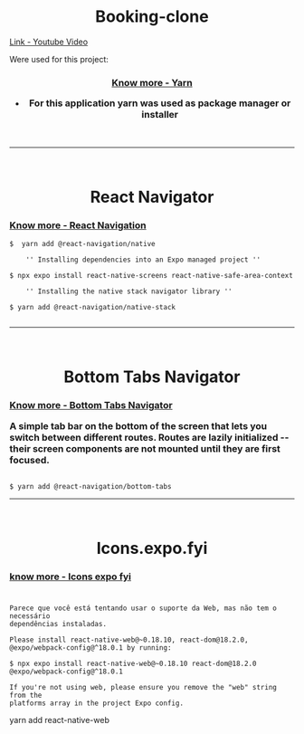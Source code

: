<h1 align='center'>Booking-clone</h1>

[Link - Youtube Video](https://www.youtube.com/watch?v=3QcMq90iD5Q)

Were used for this project:

<h3 align="center">

[Know more - Yarn](https://classic.yarnpkg.com/lang/en/docs/install/#windows-stable)

- For this application yarn was used as package manager or installer

</h3>

<br>

---

<br>

<h1 align="center"> React Navigator

<h3>

[Know more - React Navigation](https://reactnavigation.org/docs/getting-started/)

</h3>

</h1>


```
$  yarn add @react-navigation/native

    '' Installing dependencies into an Expo managed project ''

$ npx expo install react-native-screens react-native-safe-area-context

    '' Installing the native stack navigator library ''

$ yarn add @react-navigation/native-stack


```

---

<br>

<h1 align="center"> Bottom Tabs Navigator</h1>

<h3>

[Know more - Bottom Tabs Navigator](https://reactnavigation.org/docs/bottom-tab-navigator/)

A simple tab bar on the bottom of the screen that lets you switch between different routes. 
Routes are lazily initialized -- their screen components are not mounted until they are first focused.

</h3>


```

$ yarn add @react-navigation/bottom-tabs

```
---

<br>

<h1 align='center'> Icons.expo.fyi

<h3>

[know more - Icons expo fyi](https://icons.expo.fyi/)

</h3>

</h1>


<h1 align="center"></h1>

```
Parece que você está tentando usar o suporte da Web, mas não tem o necessário
dependências instaladas.

Please install react-native-web@~0.18.10, react-dom@18.2.0,
@expo/webpack-config@^18.0.1 by running:

$ npx expo install react-native-web@~0.18.10 react-dom@18.2.0
@expo/webpack-config@^18.0.1

If you're not using web, please ensure you remove the "web" string from the
platforms array in the project Expo config.

```

yarn add react-native-web
